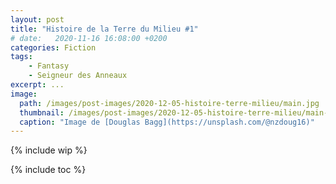 ```yaml
---
layout: post
title: "Histoire de la Terre du Milieu #1"
# date:   2020-11-16 16:08:00 +0200
categories: Fiction
tags:
    - Fantasy
    - Seigneur des Anneaux
excerpt: ...
image:
  path: /images/post-images/2020-12-05-histoire-terre-milieu/main.jpg
  thumbnail: /images/post-images/2020-12-05-histoire-terre-milieu/main-thumb-flat.jpg
  caption: "Image de [Douglas Bagg](https://unsplash.com/@nzdoug16)"
---
```


{% include wip %}

{% include toc %}
